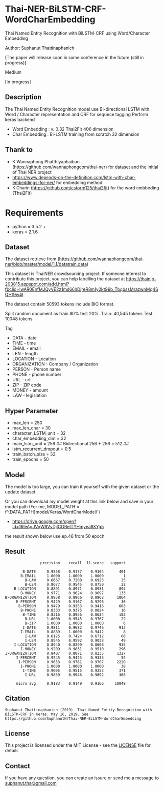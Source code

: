 # Thai-NER-BiLSTM-CRF-WordCharEmbedding
Thai Named Entity Recognition with BiLSTM-CRF using Word/Character Embedding

Author: Suphanut Thattinaphanich

[The paper will release soon in some conference in the future (still in progress)]

Medium

[in progress]

## Description

The Thai Named Entity Recognition model use Bi-directional LSTM with Word / Character representation and CRF for sequece tagging
Perform keras backend

- Word Embedding : v. 0.32 Thai2Fit 400 dimension
- Char Embedding : Bi-LSTM training from scratch 32 dimension

## Thank to 

- K.Wannaphong Phatthiyaphaibun (https://github.com/wannaphongcom/thai-ner) for dataset and the initial of Thai NER project
- https://www.depends-on-the-definition.com/lstm-with-char-embeddings-for-ner/ for embedding method
- K.Charin (https://github.com/cstorm125/thai2fit) for the word embbeding (Thai2Fit)

# Requirements

* python = 3.5.2 +
* keras = 2.1.6

## Dataset

The dataset retrieve from (https://github.com/wannaphongcom/thai-ner/blob/master/model/1.1/datatrain.data)

This dataset is ThaiNER crowdsourcing project. 
If someone interest to contribute this project, you can help labelling the dataset at https://thainlp-203815.appspot.com/add.html?fbclid=IwAR0EnfMJQyVE2z1md66hDjreR8m1y2kt99b_TbqbssMrazwnMq4SQHt9w4I

The dataset contain 50593 tokens include BIO format. 

Split random document as train 80% test 20%. 
Train: 40,545 tokens‬
Test: 10048 tokens

Tag

- DATA - date
- TIME - time
- EMAIL - email
- LEN - length
- LOCATION - Location
- ORGANIZATION - Company / Organization
- PERSON - Person name
- PHONE - phone number
- URL - url
- ZIP - ZIP code
- MONEY - amount
- LAW - legislation

## Hyper Parameter

- max_len = 250
- max_len_char = 30
- character_LSTM_unit = 32
- char_embedding_dim = 32
- main_lstm_unit = 256 ## Bidirectional 256 + 256 = 512 ##
- lstm_recurrent_dropout = 0.5
- train_batch_size = 32
- train_epochs = 50

## Model

The model is too large, you can train it yourself with the given dataset or the update dataset.

Or you can download my model weight at this link below and save in your model path (For me, MODEL_PATH = f'{DATA_PATH}model/Keras/WordCharModel/')

- https://drive.google.com/open?id=1RIeAgJVqWRVvDjlCOBetTYHmyea9XYg5

the result shown below use ep.46 from 50 epoch


## Result
```
                precision    recall  f1-score   support

        B-DATE     0.9558    0.9177    0.9364       401
       B-EMAIL     1.0000    1.0000    1.0000         1
         B-LAW     0.6667    0.7200    0.6923        25
         B-LEN     0.8077    0.9545    0.8750        22
    B-LOCATION     0.8891    0.8971    0.8931       894
       B-MONEY     0.9771    0.9624    0.9697       133
B-ORGANIZATION     0.8958    0.8966    0.8962      1064
     B-PERCENT     0.9429    0.9167    0.9296        36
      B-PERSON     0.9479    0.9353    0.9416       603
       B-PHONE     0.8333    0.9375    0.8824        16
        B-TIME     0.8316    0.8956    0.8624       182
         B-URL     1.0000    0.9545    0.9767        22
         B-ZIP     1.0000    1.0000    1.0000         6
        I-DATE     0.9811    0.9682    0.9746       913
       I-EMAIL     0.8889    1.0000    0.9412         8
         I-LAW     0.6125    0.7424    0.6712        66
         I-LEN     0.8545    0.9592    0.9038        49
    I-LOCATION     0.8940    0.8299    0.8608       935
       I-MONEY     0.9209    0.9831    0.9510       296
I-ORGANIZATION     0.8407    0.8071    0.8235      1327
     I-PERCENT     0.9245    0.9423    0.9333        52
      I-PERSON     0.9653    0.9761    0.9707      2220
       I-PHONE     1.0000    1.0000    1.0000        38
        I-TIME     0.9005    0.9515    0.9253       371
         I-URL     0.9839    0.9946    0.9892       368

     micro avg     0.9183    0.9149    0.9166     10048
```

## Citation

```
Suphanut Thattinaphanich (2019). Thai Named Entity Recognition with BiLSTM-CRF in Keras. May 16, 2019. See https://github.com/SuphanutN/Thai-NER-BiLSTM-WordCharEmbedding
```

## License

This project is licensed under the MIT License - see the [LICENSE](LICENSE) file for details

## Contact

If you have any question, you can create an issure or send me a message to suphanut.tha@gmail.com
